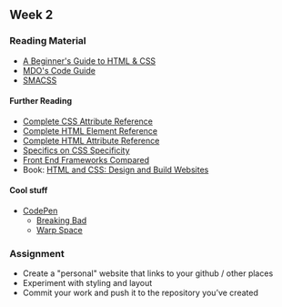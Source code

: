 ## Week 2

### Reading Material

- [A Beginner's Guide to HTML & CSS](http://learn.shayhowe.com/html-css/terminology-syntax-intro)
- [MDO's Code Guide](http://mdo.github.io/code-guide/)
- [SMACSS](http://smacss.com/)

#### Further Reading

- [Complete CSS Attribute Reference](https://developer.mozilla.org/en-US/docs/Web/CSS/Reference?redirectlocale=en-US&redirectslug=CSS%2FCSS_Reference)
- [Complete HTML Element Reference](https://developer.mozilla.org/en-US/docs/Web/HTML/Element)
- [Complete HTML Attribute Reference](https://developer.mozilla.org/en-US/docs/Web/HTML/Attributes)
- [Specifics on CSS Specificity](css-tricks.com/specifics-on-css-specificity)
- [Front End Frameworks Compared](http://usablica.github.io/front-end-frameworks/compare.html)
- Book: [HTML and CSS: Design and Build Websites](http://www.amazon.com/HTML-CSS-Design-Build-Websites/dp/1118008189/ref=sr_1_1?s=books&ie=UTF8&qid=1381788994&sr=1-1&keywords=jon+duckett)

#### Cool stuff

- [CodePen](codepen.io)
  - [Breaking Bad](http://codepen.io/TimPietrusky/pen/Bsegb)
  - [Warp Space](http://codepen.io/noahblon/pen/GKflw)

### Assignment

- Create a "personal" website that links to your github / other places
- Experiment with styling and layout
- Commit your work and push it to the repository you’ve created
